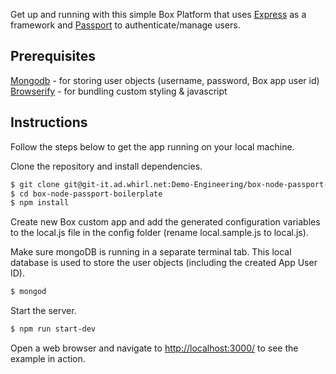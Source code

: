 Get up and running with this simple Box Platform that uses [Express](http://expressjs.com/)
as a framework and [Passport](http://passportjs.org/) to authenticate/manage users.

## Prerequisites
[Mongodb](https://treehouse.github.io/installation-guides/mac/mongo-mac.html) - for storing user objects (username, password, Box app user id)
[Browserify](http://browserify.org/) - for bundling custom styling & javascript

## Instructions

Follow the steps below to get the app running on your local machine.

Clone the repository and install dependencies.
```bash
$ git clone git@git-it.ad.whirl.net:Demo-Engineering/box-node-passport-boilerplate.git
$ cd box-node-passport-boilerplate
$ npm install
```

Create new Box custom app and add the generated configuration variables to the local.js file in the config folder (rename local.sample.js to local.js).

Make sure mongoDB is running in a separate terminal tab. This local database is used to store the user objects (including the created App User ID).

```bash
$ mongod
```

Start the server.

```bash
$ npm run start-dev
```

Open a web browser and navigate to [http://localhost:3000/](http://127.0.0.1:3000/)
to see the example in action.
